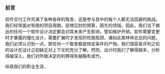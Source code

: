 ### 前言

软件交付工作充满了各种各样的取舍，这是参与其中的每个人都无法回避的挑战。我们经常面对有限的项目周期，捉襟见肘的预算，陌生的领域。因此，我们当下做出的任何一个软件设计决定都会对其未来产生影响，譬如维护开销，软件需要变更时才暴露的僵化设计，需要扩展时才发现的性能瓶颈，诸如此类林林总总的问题。我们必须认识到一点，即任何一个取舍都是特定条件的产物。我们很容易评判之前的设计在设计之初缺乏对上下文的充分了解。然而，设计时我们了解得越多，分析得越深入，我们对所做决定的利弊得失越胸有成竹。



纵观我们的职业生涯，